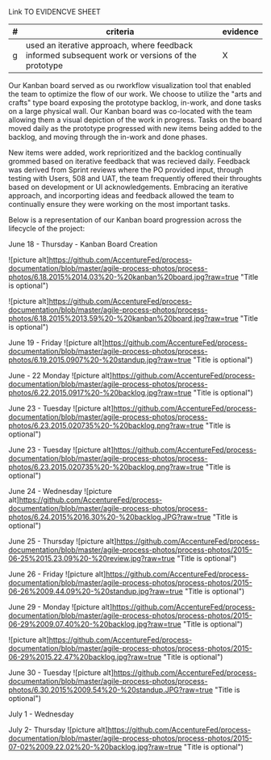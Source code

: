 Link TO EVIDENCVE SHEET

|#|criteria|evidence|
|-------|---------------|------------------|
|g|used an iterative approach, where feedback informed subsequent work or versions of the prototype | X|







Our Kanban board served as ou rworkflow visualization tool that enabled the team to optimize the flow of our work. We choose to utilize the "arts and crafts" type board exposing the prototype backlog, in-work, and done tasks on a large physical wall. Our Kanban board was co-located with the team allowing them a visual depiction of the work in progress.  Tasks on the board moved daily as the prototype progressed with new items being added to the backlog, and moving through the in-work and done phases. 

New items were added, work reprioritized and the backlog continually grommed based on iterative feedback that was recieved daily.  Feedback was derived from Sprint reviews where the PO provided input, through testing with Users, 508 and UAT, the team frequently offered their throughts based on development or UI acknowledgements.  Embracing an iterative approach, and incorporting ideas and feedback allowed the team to continually ensure they were working on the most important tasks.

Below is a representation of our Kanban board progression across the lifecycle of the project:

June 18 - Thursday - Kanban Board Creation

![picture alt]https://github.com/AccentureFed/process-documentation/blob/master/agile-process-photos/process-photos/6.18.2015%2014.03%20-%20kanban%20board.jpg?raw=true "Title is optional")

![picture alt]https://github.com/AccentureFed/process-documentation/blob/master/agile-process-photos/process-photos/6.18.2015%2013.59%20-%20kanban%20board.jpg?raw=true "Title is optional")

June 19 - Friday 
![picture alt]https://github.com/AccentureFed/process-documentation/blob/master/agile-process-photos/process-photos/6.19.2015.0907%20-%20standup.jpg?raw=true "Title is optional")

June - 22 Monday
![picture alt]https://github.com/AccentureFed/process-documentation/blob/master/agile-process-photos/process-photos/6.22.2015.0917%20-%20backlog.jpg?raw=true "Title is optional")

June 23 - Tuesday
![picture alt]https://github.com/AccentureFed/process-documentation/blob/master/agile-process-photos/process-photos/6.23.2015.020735%20-%20backlog.png?raw=true "Title is optional")

June 23 - Tuesday
![picture alt]https://github.com/AccentureFed/process-documentation/blob/master/agile-process-photos/process-photos/6.23.2015.020735%20-%20backlog.png?raw=true "Title is optional")

June 24 - Wednesday
![picture alt]https://github.com/AccentureFed/process-documentation/blob/master/agile-process-photos/process-photos/6.24.2015%2016.30%20-%20backlog.JPG?raw=true "Title is optional")

June 25 - Thursday
![picture alt]https://github.com/AccentureFed/process-documentation/blob/master/agile-process-photos/process-photos/2015-06-25%2015.23.09%20-%20review.jpg?raw=true "Title is optional")

June 26 - Friday
![picture alt]https://github.com/AccentureFed/process-documentation/blob/master/agile-process-photos/process-photos/2015-06-26%2009.44.09%20-%20standup.jpg?raw=true "Title is optional")

June 29 - Monday
![picture alt]https://github.com/AccentureFed/process-documentation/blob/master/agile-process-photos/process-photos/2015-06-29%2009.07.40%20-%20backlog.jpg?raw=true "Title is optional")

![picture alt]https://github.com/AccentureFed/process-documentation/blob/master/agile-process-photos/process-photos/2015-06-29%2015.22.47%20backlog.jpg?raw=true "Title is optional")

June 30 - Tuesday
![picture alt]https://github.com/AccentureFed/process-documentation/blob/master/agile-process-photos/process-photos/6.30.2015%2009.54%20-%20standup.JPG?raw=true "Title is optional")

July 1 - Wednesday

July 2- Thursday
![picture alt]https://github.com/AccentureFed/process-documentation/blob/master/agile-process-photos/process-photos/2015-07-02%2009.22.02%20-%20backlog.jpg?raw=true "Title is optional")


